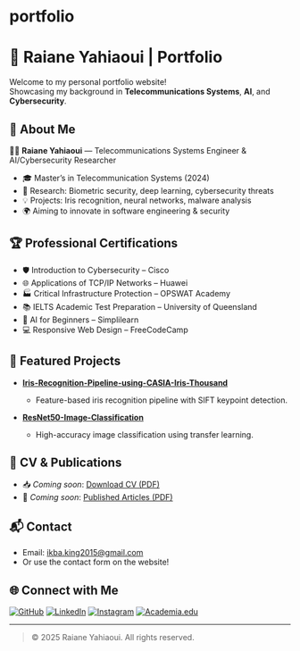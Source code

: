 # portfolio
# 📁 Raiane Yahiaoui | Portfolio

Welcome to my personal portfolio website!  
Showcasing my background in **Telecommunications Systems**, **AI**, and **Cybersecurity**.

## 🚀 About Me

👩‍💻 **Raiane Yahiaoui** — Telecommunications Systems Engineer & AI/Cybersecurity Researcher

- 🎓 Master’s in Telecommunication Systems (2024)
- 🔬 Research: Biometric security, deep learning, cybersecurity threats
- 💡 Projects: Iris recognition, neural networks, malware analysis
- 🌍 Aiming to innovate in software engineering & security

## 🏆 Professional Certifications

- 🛡️ Introduction to Cybersecurity – Cisco
- 🌐 Applications of TCP/IP Networks – Huawei
- 🏭 Critical Infrastructure Protection – OPSWAT Academy
- 📚 IELTS Academic Test Preparation – University of Queensland
- 🤖 AI for Beginners – Simplilearn
- 💻 Responsive Web Design – FreeCodeCamp

## 📂 Featured Projects

- **[Iris-Recognition-Pipeline-using-CASIA-Iris-Thousand](https://github.com/raianeyahiaoui/Iris-Recognition-Pipeline-using-CASIA-Iris-Thousand)**
  - Feature-based iris recognition pipeline with SIFT keypoint detection.

- **[ResNet50-Image-Classification](https://github.com/raianeyahiaoui/ResNet50-Image-Classification)**
  - High-accuracy image classification using transfer learning.

## 📄 CV & Publications

- 📥 *Coming soon*: [Download CV (PDF)](#)
- 📰 *Coming soon*: [Published Articles (PDF)](#)

## 📬 Contact

- Email: [ikba.king2015@gmail.com](mailto:ikba.king2015@gmail.com)
- Or use the contact form on the website!

## 🌐 Connect with Me

[![GitHub](https://img.shields.io/badge/GitHub-181717?style=flat&logo=github&logoColor=white)](https://github.com/raianeyahiaoui)
[![LinkedIn](https://img.shields.io/badge/LinkedIn-0077B5?style=flat&logo=linkedin&logoColor=white)](https://www.linkedin.com/in/yahiaoui-raiane-253911262/)
[![Instagram](https://img.shields.io/badge/Instagram-E4405F?style=flat&logo=instagram&logoColor=white)](https://www.instagram.com/lushpinkaura/)
[![Academia.edu](https://img.shields.io/badge/Academia.edu-41454A?style=flat&logo=academia&logoColor=white)](https://uni-blida.academia.edu/RaianeYahiaoui)

---

> © 2025 Raiane Yahiaoui. All rights reserved.
